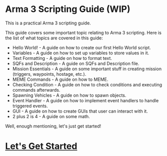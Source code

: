 # Arma 3 Scripting Guide (WIP)

This is a practical Arma 3 scripting guide.

This guide covers some important topic relating to Arma 3 scripting. Here is the list of what topics are covered in this guide:
- Hello World! - A guide on how to create our first Hello World script.
- Variables - A guide on how to set up variables to store values in it.
- Text Formatting - A guide on how to format text.
- SQFs and Description - A guide on SQFs and Description file.
- Mission Essentials - A guide on some important stuff in creating mission (triggers, waypoints, hostage, etc.).
- MEME Commands - A guide on how to MEME.
- Checking Condition - A guide on how to check conditions and executing commands afterwards.
- Spawning Vehicles - A guide on how to spawn objects.
- Event Handler - A guide on how to implement event handlers to handle triggered events.
- GUI - A guide on how to create GUIs that user can interact with it.
- 2 plus 2 is 4 - A guide on some math.

Well, enough mentioning, let's just get started!

# [Let's Get Started](https://github.com/OctsvoR/Arma-3-Scripting-Guide/wiki)
